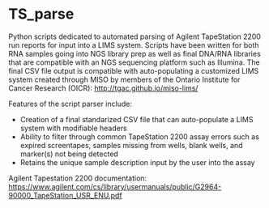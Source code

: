 # TS_parse

Python scripts dedicated to automated parsing of Agilent TapeStation 2200 run reports for input into a LIMS system. Scripts 
have been written for both RNA samples going into NGS library prep as well as final DNA/RNA libraries that are compatible with an NGS 
sequencing platform such as Illumina. The final CSV file output is compatible with auto-populating a customized LIMS system created through MISO by members of the Ontario Institute for Cancer Research (OICR): http://tgac.github.io/miso-lims/


Features of the script parser include: 
  - Creation of a final standarized CSV file that can auto-populate a LIMS system with modifiable headers
  - Ability to filter through common TapeStation 2200 assay errors such as expired screentapes, samples missing from wells, blank wells,       and marker(s) not being detected
  - Retains the unique sample description input by the user into the assay

Agilent Tapestation 2200 documentation: https://www.agilent.com/cs/library/usermanuals/public/G2964-90000_TapeStation_USR_ENU.pdf
